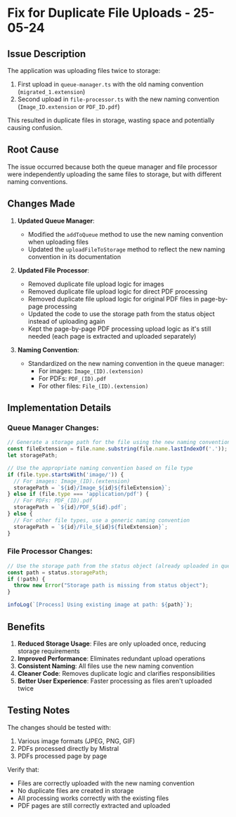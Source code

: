 # Fix for Duplicate File Uploads - 25-05-24

## Issue Description

The application was uploading files twice to storage:

1. First upload in `queue-manager.ts` with the old naming convention (`migrated_1.extension`)
2. Second upload in `file-processor.ts` with the new naming convention (`Image_ID.extension` or `PDF_ID.pdf`)

This resulted in duplicate files in storage, wasting space and potentially causing confusion.

## Root Cause

The issue occurred because both the queue manager and file processor were independently uploading the same files to storage, but with different naming conventions.

## Changes Made

1. **Updated Queue Manager**:
   - Modified the `addToQueue` method to use the new naming convention when uploading files
   - Updated the `uploadFileToStorage` method to reflect the new naming convention in its documentation

2. **Updated File Processor**:
   - Removed duplicate file upload logic for images
   - Removed duplicate file upload logic for direct PDF processing
   - Removed duplicate file upload logic for original PDF files in page-by-page processing
   - Updated the code to use the storage path from the status object instead of uploading again
   - Kept the page-by-page PDF processing upload logic as it's still needed (each page is extracted and uploaded separately)

3. **Naming Convention**:
   - Standardized on the new naming convention in the queue manager:
     - For images: `Image_(ID).(extension)`
     - For PDFs: `PDF_(ID).pdf`
     - For other files: `File_(ID).(extension)`

## Implementation Details

### Queue Manager Changes:

```typescript
// Generate a storage path for the file using the new naming convention
const fileExtension = file.name.substring(file.name.lastIndexOf('.'));
let storagePath;

// Use the appropriate naming convention based on file type
if (file.type.startsWith('image/')) {
  // For images: Image_(ID).(extension)
  storagePath = `${id}/Image_${id}${fileExtension}`;
} else if (file.type === 'application/pdf') {
  // For PDFs: PDF_(ID).pdf
  storagePath = `${id}/PDF_${id}.pdf`;
} else {
  // For other file types, use a generic naming convention
  storagePath = `${id}/File_${id}${fileExtension}`;
}
```

### File Processor Changes:

```typescript
// Use the storage path from the status object (already uploaded in queue manager)
const path = status.storagePath;
if (!path) {
  throw new Error("Storage path is missing from status object");
}

infoLog(`[Process] Using existing image at path: ${path}`);
```

## Benefits

1. **Reduced Storage Usage**: Files are only uploaded once, reducing storage requirements
2. **Improved Performance**: Eliminates redundant upload operations
3. **Consistent Naming**: All files use the new naming convention
4. **Cleaner Code**: Removes duplicate logic and clarifies responsibilities
5. **Better User Experience**: Faster processing as files aren't uploaded twice

## Testing Notes

The changes should be tested with:
1. Various image formats (JPEG, PNG, GIF)
2. PDFs processed directly by Mistral
3. PDFs processed page by page

Verify that:
- Files are correctly uploaded with the new naming convention
- No duplicate files are created in storage
- All processing works correctly with the existing files
- PDF pages are still correctly extracted and uploaded
